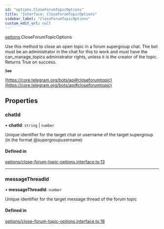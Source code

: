 ```yaml
---
id: "options.CloseForumTopicOptions"
title: "Interface: CloseForumTopicOptions"
sidebar_label: "CloseForumTopicOptions"
custom_edit_url: null
---
```


[options](../modules/options.md).CloseForumTopicOptions

Use this method to close an open topic in a forum supergroup chat. The bot must
be an administrator in the chat for this to work and must have the
can_manage_topics administrator rights, unless it is the creator of the topic.
Returns True on success.

**`See`**

[https://core.telegram.org/bots/api#closeforumtopic](https://core.telegram.org/bots/api#closeforumtopic)

## Properties

### chatId

• **chatId**: `string` \| `number`

Unique identifier for the target chat or username of the target supergroup (in
the format @supergroupusername)

#### Defined in

[options/close-forum-topic-options.interface.ts:13](https://github.com/DeityLamb/telegramjs/blob/32b4cca/packages/common/lib/interfaces/options/close-forum-topic-options.interface.ts#L13)

___

### messageThreadId

• **messageThreadId**: `number`

Unique identifier for the target message thread of the forum topic

#### Defined in

[options/close-forum-topic-options.interface.ts:18](https://github.com/DeityLamb/telegramjs/blob/32b4cca/packages/common/lib/interfaces/options/close-forum-topic-options.interface.ts#L18)
